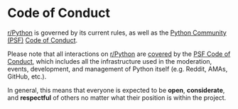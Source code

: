 # Code of Conduct

[r/Python](https://www.reddit.com/r/Python) is governed by its current rules, as well as the [Python Community (PSF)](https://www.python.org/psf/) [Code of Conduct](https://www.python.org/psf/conduct/).

Please note that all interactions on [r/Python](https://www.reddit.com/r/Python) are [covered](https://www.python.org/psf/records/board/minutes/2014-01-06/#management-of-the-psfs-web-properties)
by the [PSF Code of Conduct](https://www.python.org/psf/codeofconduct/),
which includes all the infrastructure used in the moderation, events, development, and management of Python itself
(e.g. Reddit, AMAs, GitHub, etc.).

In general, this means that everyone is expected to be **open**, **considerate**, and
**respectful** of others no matter what their position is within the project.
